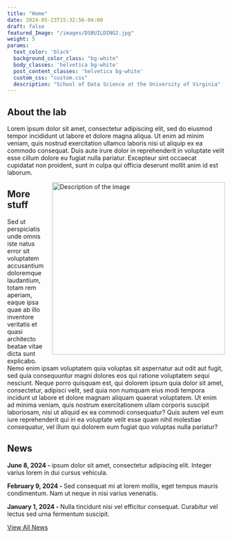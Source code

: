 ```yaml
---
title: "Home"
date: 2024-05-23T15:32:56-04:00
draft: false
featured_Image: "/images/DSBUILDING2.jpg"
weight: 5
params:
  text_color: 'black'
  background_color_class: "bg-white"
  body_classes: 'helvetica bg-white'
  post_content_classes: 'helvetica bg-white'
  custom_css: "custom.css"
  description: "School of Data Science at the University of Virginia"
---
```


<div class="text-block">

<h2 class="news-heading">About the lab</h2>

Lorem ipsum dolor sit amet, consectetur adipiscing elit, sed do eiusmod tempor incididunt ut labore et dolore magna aliqua. Ut enim ad minim veniam, quis nostrud exercitation ullamco laboris nisi ut aliquip ex ea commodo consequat. Duis aute irure dolor in reprehenderit in voluptate velit esse cillum dolore eu fugiat nulla pariatur. Excepteur sint occaecat cupidatat non proident, sunt in culpa qui officia deserunt mollit anim id est laborum.

<div style="float: right; margin-left: 1em; margin-bottom: 1em;">
  <img src="/images/DSBUILDING2.jpg" alt="Description of the image" style="width: 400px;">
</div>

<h2 class="news-heading">More stuff</h2>

Sed ut perspiciatis unde omnis iste natus error sit voluptatem accusantium doloremque laudantium, totam rem aperiam, eaque ipsa quae ab illo inventore veritatis et quasi architecto beatae vitae dicta sunt explicabo. Nemo enim ipsam voluptatem quia voluptas sit aspernatur aut odit aut fugit, sed quia consequuntur magni dolores eos qui ratione voluptatem sequi nesciunt. Neque porro quisquam est, qui dolorem ipsum quia dolor sit amet, consectetur, adipisci velit, sed quia non numquam eius modi tempora incidunt ut labore et dolore magnam aliquam quaerat voluptatem. Ut enim ad minima veniam, quis nostrum exercitationem ullam corporis suscipit laboriosam, nisi ut aliquid ex ea commodi consequatur? Quis autem vel eum iure reprehenderit qui in ea voluptate velit esse quam nihil molestiae consequatur, vel illum qui dolorem eum fugiat quo voluptas nulla pariatur?


<h2 class="news-heading">News</h2>

<div class="news-container">
  <div class="news-item">
    <p><b>June 8, 2024 - </b> ipsum dolor sit amet, consectetur adipiscing elit. Integer varius lorem in dui cursus vehicula.</p>
  </div>
  <div class="news-item">
    <p><b>February 9, 2024 - </b>Sed consequat mi at lorem mollis, eget tempus mauris condimentum. Nam ut neque in nisi varius venenatis.</p>
  </div>
  <div class="news-item">
    <p><b>January 1, 2024 - </b>Nulla tincidunt nisi vel efficitur consequat. Curabitur vel lectus sed urna fermentum suscipit.</p>
  </div>
</div>

<a href="/news" class="link db f6 pa2 br3 bg-blue white dim w4 tc">View All News</a>


</div>
